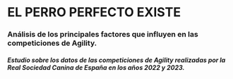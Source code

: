 # EL PERRO PERFECTO EXISTE

### Análisis de los principales factores que influyen en las competiciones de Agility.

##### Estudio sobre los datos de las competiciones de Agility realizadas por la Real Sociedad Canina de España en los años 2022 y 2023.


